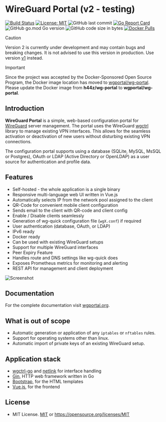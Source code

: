 # WireGuard Portal (v2 - testing)

[![Build Status](https://github.com/h44z/wg-portal/actions/workflows/docker-publish.yml/badge.svg?event=push)](https://github.com/h44z/wg-portal/actions/workflows/docker-publish.yml)
[![License: MIT](https://img.shields.io/badge/license-MIT-green.svg)](https://opensource.org/licenses/MIT)
![GitHub last commit](https://img.shields.io/github/last-commit/h44z/wg-portal/master)
[![Go Report Card](https://goreportcard.com/badge/github.com/h44z/wg-portal)](https://goreportcard.com/report/github.com/h44z/wg-portal)
![GitHub go.mod Go version](https://img.shields.io/github/go-mod/go-version/h44z/wg-portal)
![GitHub code size in bytes](https://img.shields.io/github/languages/code-size/h44z/wg-portal)
[![Docker Pulls](https://img.shields.io/docker/pulls/h44z/wg-portal.svg)](https://hub.docker.com/r/wgportal/wg-portal/)

> [!CAUTION]
> Version 2 is currently under development and may contain bugs and breaking changes.
> It is not advised to use this version in production. Use version [v1](https://github.com/h44z/wg-portal/tree/stable) instead.

> [!IMPORTANT]
> Since the project was accepted by the Docker-Sponsored Open Source Program, the Docker image location has moved to [wgportal/wg-portal](https://hub.docker.com/r/wgportal/wg-portal).
> Please update the Docker image from **h44z/wg-portal** to **wgportal/wg-portal**.

## Introduction
<!-- Text from this line # is included in docs/documentation/overview.md -->
**WireGuard Portal** is a simple, web-based configuration portal for [WireGuard](https://wireguard.com) server management.
The portal uses the WireGuard [wgctrl](https://github.com/WireGuard/wgctrl-go) library to manage existing VPN
interfaces. This allows for the seamless activation or deactivation of new users without disturbing existing VPN
connections.

The configuration portal supports using a database (SQLite, MySQL, MsSQL or Postgres), OAuth or LDAP
(Active Directory or OpenLDAP) as a user source for authentication and profile data.

## Features

* Self-hosted - the whole application is a single binary
* Responsive multi-language web UI written in Vue.js
* Automatically selects IP from the network pool assigned to the client
* QR-Code for convenient mobile client configuration
* Sends email to the client with QR-code and client config
* Enable / Disable clients seamlessly
* Generation of wg-quick configuration file (`wgX.conf`) if required
* User authentication (database, OAuth, or LDAP)
* IPv6 ready
* Docker ready
* Can be used with existing WireGuard setups
* Support for multiple WireGuard interfaces
* Peer Expiry Feature
* Handles route and DNS settings like wg-quick does
* Exposes Prometheus metrics for monitoring and alerting
* REST API for management and client deployment

<!-- Text to this line # is included in docs/documentation/overview.md -->
![Screenshot](docs/assets/images/screenshot.png)

## Documentation

For the complete documentation visit [wgportal.org](https://wgportal.org).

## What is out of scope

* Automatic generation or application of any `iptables` or `nftables` rules.
* Support for operating systems other than linux.
* Automatic import of private keys of an existing WireGuard setup.

## Application stack

* [wgctrl-go](https://github.com/WireGuard/wgctrl-go) and [netlink](https://github.com/vishvananda/netlink) for interface handling
* [Gin](https://github.com/gin-gonic/gin), HTTP web framework written in Go
* [Bootstrap](https://getbootstrap.com/), for the HTML templates
* [Vue.js](https://vuejs.org/), for the frontend

## License

* MIT License. [MIT](LICENSE.txt) or <https://opensource.org/licenses/MIT>
